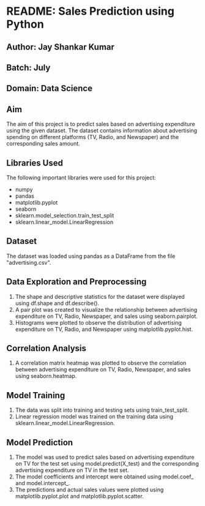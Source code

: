 # README: Sales Prediction using Python
## Author: Jay Shankar Kumar
## Batch: July
## Domain: Data Science
## Aim
The aim of this project is to predict sales based on advertising expenditure using the given dataset. The dataset contains information about advertising spending on different platforms (TV, Radio, and Newspaper) and the corresponding sales amount.

## Libraries Used
The following important libraries were used for this project:

* numpy
* pandas
* matplotlib.pyplot
* seaborn
* sklearn.model_selection.train_test_split
* sklearn.linear_model.LinearRegression
## Dataset
The dataset was loaded using pandas as a DataFrame from the file "advertising.csv".

## Data Exploration and Preprocessing
1. The shape and descriptive statistics for the dataset were displayed using df.shape and df.describe().
2. A pair plot was created to visualize the relationship between advertising expenditure on TV, Radio, Newspaper, and sales using seaborn.pairplot.
3. Histograms were plotted to observe the distribution of advertising expenditure on TV, Radio, and Newspaper using matplotlib.pyplot.hist.
## Correlation Analysis
1. A correlation matrix heatmap was plotted to observe the correlation between advertising expenditure on TV, Radio, Newspaper, and sales using seaborn.heatmap.
## Model Training
1. The data was split into training and testing sets using train_test_split.
2. Linear regression model was trained on the training data using sklearn.linear_model.LinearRegression.
## Model Prediction
1. The model was used to predict sales based on advertising expenditure on TV for the test set using model.predict(X_test) and the corresponding advertising expenditure on TV in the test set.
2. The model coefficients and intercept were obtained using model.coef_ and model.intercept_.
3. The predictions and actual sales values were plotted using matplotlib.pyplot.plot and matplotlib.pyplot.scatter.
